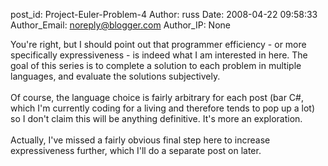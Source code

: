 post_id: Project-Euler-Problem-4
Author: russ
Date: 2008-04-22 09:58:33
Author_Email: noreply@blogger.com
Author_IP: None

You&#39;re right, but I should point out that programmer efficiency - or more specifically expressiveness - is indeed what I am interested in here. The goal of this series is to complete a solution to each problem in multiple languages, and evaluate the solutions subjectively. <br /><br />Of course, the language choice is fairly arbitrary for each post (bar C#, which I&#39;m currently coding for a living and therefore tends to pop up a lot) so I don&#39;t claim this will be anything definitive. It&#39;s more an exploration.<br /><br />Actually, I&#39;ve missed a fairly obvious final step here to increase expressiveness further, which I&#39;ll do a separate post on later.
